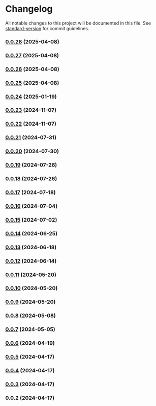 # Changelog

All notable changes to this project will be documented in this file. See [standard-version](https://github.com/conventional-changelog/standard-version) for commit guidelines.

### [0.0.28](https://github.com/unihedge-org/core/compare/v0.0.27...v0.0.28) (2025-04-08)

### [0.0.27](https://github.com/unihedge-org/core/compare/v0.0.26...v0.0.27) (2025-04-08)

### [0.0.26](https://github.com/unihedge-org/core/compare/v0.0.25...v0.0.26) (2025-04-08)

### [0.0.25](https://github.com/unihedge-org/core/compare/v0.0.24...v0.0.25) (2025-04-08)

### [0.0.24](https://github.com/unihedge-org/core/compare/v0.0.23...v0.0.24) (2025-01-19)

### [0.0.23](https://github.com/unihedge-org/core/compare/v0.0.22...v0.0.23) (2024-11-07)

### [0.0.22](https://github.com/unihedge-org/core/compare/v0.0.21...v0.0.22) (2024-11-07)

### [0.0.21](https://github.com/unihedge-org/core/compare/v0.0.20...v0.0.21) (2024-07-31)

### [0.0.20](https://github.com/unihedge-org/core/compare/v0.0.19...v0.0.20) (2024-07-30)

### [0.0.19](https://github.com/unihedge-org/core/compare/v0.0.18...v0.0.19) (2024-07-26)

### [0.0.18](https://github.com/unihedge-org/core/compare/v0.0.17...v0.0.18) (2024-07-26)

### [0.0.17](https://github.com/unihedge-org/core/compare/v0.0.16...v0.0.17) (2024-07-18)

### [0.0.16](https://github.com/unihedge-org/core/compare/v0.0.15...v0.0.16) (2024-07-04)

### [0.0.15](https://github.com/unihedge-org/core/compare/v0.0.14...v0.0.15) (2024-07-02)

### [0.0.14](https://github.com/unihedge-org/core/compare/v0.0.13...v0.0.14) (2024-06-25)

### [0.0.13](https://github.com/unihedge-org/core/compare/v0.0.12...v0.0.13) (2024-06-18)

### [0.0.12](https://github.com/unihedge-org/core/compare/v0.0.11...v0.0.12) (2024-06-14)

### [0.0.11](https://github.com/unihedge-org/core/compare/v0.0.10...v0.0.11) (2024-05-20)

### [0.0.10](https://github.com/unihedge-org/core/compare/v0.0.9...v0.0.10) (2024-05-20)

### [0.0.9](https://github.com/unihedge-org/core/compare/v0.0.8...v0.0.9) (2024-05-20)

### [0.0.8](https://github.com/unihedge-org/core/compare/v0.0.7...v0.0.8) (2024-05-08)

### [0.0.7](https://github.com/unihedge-org/core/compare/v0.0.6...v0.0.7) (2024-05-05)

### [0.0.6](https://github.com/unihedge-org/core/compare/v0.0.5...v0.0.6) (2024-04-19)

### [0.0.5](https://github.com/unihedge-org/core/compare/v0.0.4...v0.0.5) (2024-04-17)

### [0.0.4](https://github.com/unihedge-org/core/compare/v0.0.3...v0.0.4) (2024-04-17)

### [0.0.3](https://github.com/unihedge-org/core/compare/v0.0.2...v0.0.3) (2024-04-17)

### 0.0.2 (2024-04-17)
